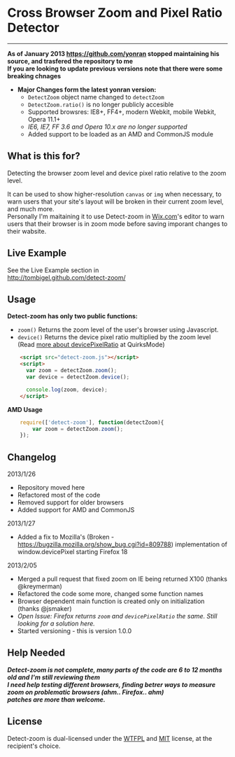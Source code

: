 Cross Browser Zoom and Pixel Ratio Detector
======
------

**As of January 2013 https://github.com/yonran stopped maintaining his source, and trasfered the repository to me**  
**If you are looking to update previous versions note that there were some breaking chnages**


* **Major Changes form the latest yonran version:**
    * `DetectZoom` object name changed to `detectZoom`
    * `DetectZoom.ratio()` is no longer publicly accesible    
    * Supported browsres: IE8+, FF4+, modern Webkit, mobile Webkit, Opera 11.1+
    * *IE6, IE7, FF 3.6 and Opera 10.x are no longer supported*
    * Added support to be loaded as an AMD and CommonJS module

What is this for?
------
Detecting the browser zoom level and device pixel ratio relative to the zoom level.

It can be used to show higher-resolution `canvas` or `img` when necessary, 
to warn users that your site's layout will be broken in their current zoom level, 
and much more.    
Personally I'm maitaining it to use Detect-zoom in [Wix.com](http://wix.com)'s editor to warn users 
that their browser is in zoom mode before saving imporant changes to their wabsite.


Live Example 
------
See the Live Example section in  
http://tombigel.github.com/detect-zoom/

Usage
------
**Detect-zoom has only two public functions:**  
* `zoom()`   Returns the zoom level of the user's browser using Javascript.  
* `device()`   Returns the device pixel ratio multiplied by the zoom level (Read [more about devicePixelRatio](http://www.quirksmode.org/blog/archives/2012/07/more_about_devi.html) at QuirksMode)

```html
    <script src="detect-zoom.js"></script>
    <script>
      var zoom = detectZoom.zoom();
      var device = detectZoom.device();

      console.log(zoom, device);
    </script>
```

**AMD Usage**

```javascript
    require(['detect-zoom'], function(detectZoom){
        var zoom = detectZoom.zoom();
    });
```

Changelog
------

2013/1/26 
* Repository moved here
* Refactored most of the code
* Removed support for older browsers
* Added support for AMD and CommonJS

2013/1/27
* Added a fix to Mozilla's (Broken - https://bugzilla.mozilla.org/show_bug.cgi?id=809788) 
implementation of window.devicePixel starting Firefox 18

2013/2/05
* Merged a pull request that fixed zoom on IE being returned X100 (thanks @kreymerman)
* Refactored the code some more, changed some function names
* Browser dependent main function is created only on initialization (thanks @jsmaker)
* _Open Issue: Firefox returns `zoom` and `devicePixelRatio` the same. Still looking for a solution here._
* Started versioning - this is version 1.0.0

Help Needed
------

***Detect-zoom is not complete, many parts of the code are 6 to 12 months old and I'm still reviewing them  
I need help testing different browsers, finding betrer ways to measure zoom on problematic browsers (ahm.. Firefox.. ahm)  
patches are more than welcome.***


License
------

Detect-zoom is dual-licensed under the [WTFPL](http://www.wtfpl.net/about/) and [MIT](http://opensource.org/licenses/MIT) license, at the recipient's choice.
